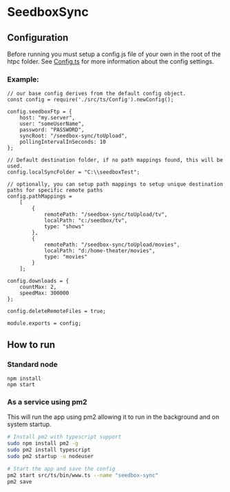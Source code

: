 # SeedboxSync

## Configuration

Before running you must setup a config.js file of your own in the root of the htpc folder. See [Config.ts](htpc/src/ts/Config.ts) for more information about the config settings.

### Example:
```
// our base config derives from the default config object.
const config = require('./src/ts/Config').newConfig();

config.seedboxFtp = {
    host: "my.server",
    user: "someUserName",
    password: "PASSWORD",
    syncRoot: "/seedbox-sync/toUpload",
    pollingIntervalInSeconds: 10
};

// Default destination folder, if no path mappings found, this will be used.
config.localSyncFolder = "C:\\seedboxTest";

// optionally, you can setup path mappings to setup unique destination paths for specific remote paths
config.pathMappings =
    [
        {
            remotePath: "/seedbox-sync/toUpload/tv",
            localPath: "c:/seedbox/tv",
            type: "shows"
        },
        {
            remotePath: "/seedbox-sync/toUpload/movies",
            localPath: "d:/home-theater/movies",
            type: "movies"
        }
    ];

config.downloads = {
    countMax: 2,
    speedMax: 300000
};

config.deleteRemoteFiles = true;

module.exports = config;
```

## How to run

### Standard node
```
npm install
npm start
```

### As a service using pm2
This will run the app using pm2 allowing it to run in the background and on system startup.
```bash
# Install pm2 with typescript support
sudo npm install pm2 -g
sudo pm2 install typescript
sudo pm2 startup -u nodeuser

# Start the app and save the config
pm2 start src/ts/bin/www.ts --name "seedbox-sync"
pm2 save
```

